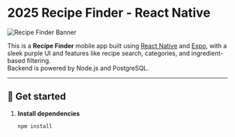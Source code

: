 # 2025 Recipe Finder - React Native

![Recipe Finder Banner](assets/images/banner.png)


This is a **Recipe Finder** mobile app built using [React Native](https://reactnative.dev) and [Expo](https://expo.dev), with a sleek purple UI and features like recipe search, categories, and ingredient-based filtering.  
Backend is powered by Node.js and PostgreSQL.

---

## 🚀 Get started

1. **Install dependencies**
   ```bash
   npm install
